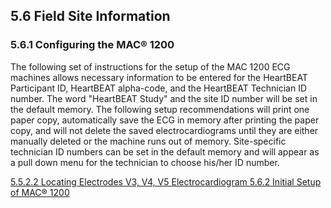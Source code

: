 ## 5.6 Field Site Information

### 5.6.1 Configuring the MAC® 1200

The following set of instructions for the setup of the MAC 1200 ECG machines allows necessary information to be entered for the HeartBEAT Participant ID, HeartBEAT alpha-code, and the HeartBEAT Technician ID number.  The word "HeartBEAT Study" and the site ID number will be set in the default memory.  The following setup recommendations will print one paper copy, automatically save the ECG in memory after printing the paper copy, and will not delete the saved electrocardiograms until they are either manually deleted or the machine runs out of memory.  Site-specific technician ID numbers can be set in the default memory and will appear as a pull down menu for the technician to choose his/her ID number.


<div class="center">
<div class="btn-group">
  <a href=":pages_path:/manuals/ecg/5-05-02-02-locating-v3-v4-v5.md" class="btn btn-default">
    <span class="glyphicon glyphicon-chevron-left"></span>
    5.5.2.2 Locating Electrodes V3, V4, V5
  </a>

  <a href=":pages_path:/manuals/ecg" class="btn btn-default">
    <span class="glyphicon glyphicon-chevron-up"></span>
    Electrocardiogram
  </a>

  <a href=":pages_path:/manuals/ecg/5-06-02-initial-setup-mac-1200.md" class="btn btn-success">
    5.6.2 Initial Setup of MAC® 1200
    <span class="glyphicon glyphicon-chevron-right"></span>
  </a>
</div>
</div>
